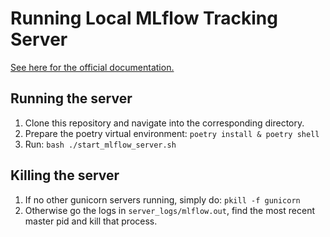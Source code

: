 # Running Local MLflow Tracking Server
[See here for the official documentation.](https://mlflow.org/docs/1.30.1/tracking.html#tracking-server)

## Running the server
1. Clone this repository and navigate into the corresponding directory.
2. Prepare the poetry virtual environment: `poetry install & poetry shell`
3. Run: `bash ./start_mlflow_server.sh`

## Killing the server
1. If no other gunicorn servers running, simply do: `pkill -f gunicorn`
2. Otherwise go the logs in `server_logs/mlflow.out`, find the most recent master pid and kill that process.
